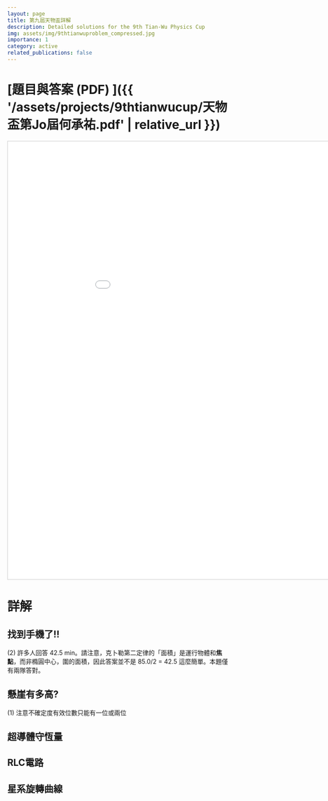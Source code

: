 ```yaml
---
layout: page
title: 第九屆天物盃詳解
description: Detailed solutions for the 9th Tian-Wu Physics Cup
img: assets/img/9thtianwuproblem_compressed.jpg
importance: 1
category: active
related_publications: false
---
```


# [題目與答案 (PDF) ]({{ '/assets/projects/9thtianwucup/天物盃第Jo屆何承祐.pdf' | relative_url }})

<iframe
  src="{{ '/assets/projects/9thtianwucup/天物盃第Jo屆何承祐.pdf' | relative_url }}"
  width="1000"
  height="1000"
  style="border:1px solid #ccc"
  allowfullscreen>
  <p>Download instead:  <a href="{{ '/assets/projects/9thtianwucup/天物盃第Jo屆何承祐.pdf' | relative_url }}">PDF</a>。</p>
</iframe>

# 詳解
## 找到手機了!!
(2) 許多人回答 42.5 min。請注意，克卜勒第二定律的「面積」是運行物體和**焦點**，而非橢圓中心，圍的面積，因此答案並不是 85.0/2 = 42.5 這麼簡單。本題僅有兩隊答對。
## 懸崖有多高?
(1) 注意不確定度有效位數只能有一位或兩位
## 超導體守恆量
## RLC電路
## 星系旋轉曲線